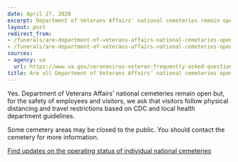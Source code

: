 ```yaml
---
date: April 27, 2020
excerpt: Department of Veterans Affairs' national cemeteries remain open
layout: post
redirect_from:
- /funerals/are-department-of-veterans-affairs-national-cemetaries-open/
- /funerals/are-department-of-veterans-affairs-national-cemeteries-open/
sources:
- agency: va
  url: https://www.va.gov/coronavirus-veteran-frequently-asked-questions/#status-of-va-national-cemeteri
title: Are all Department of Veterans Affairs' national cemeteries open?
---
```


Yes. Department of Veterans Affairs' national cemeteries remain open but, for the safety of employees and visitors, we ask that visitors follow physical distancing and travel restrictions based on CDC and local health department guidelines.

Some cemetery areas may be closed to the public. You should contact the cemetery for more information.

[Find updates on the operating status of individual national cemeteries](https://www.cem.va.gov/alerts.asp)